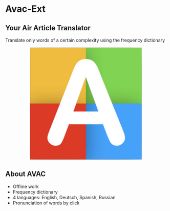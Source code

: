 # Avac-Ext 
## Your Air Article Translator
Translate only words of a certain complexity using the frequency dictionary

<p align="center">
  <img src="https://raw.githubusercontent.com/SmelayaPanda/Avac-Ext/master/img/256x256.png" width="350"/>
</p>

## About AVAC
* Offline work
* Frequency dictionary
* 4 languages: English, Deutsch, Spanish, Russian
* Pronunciation of words by click

